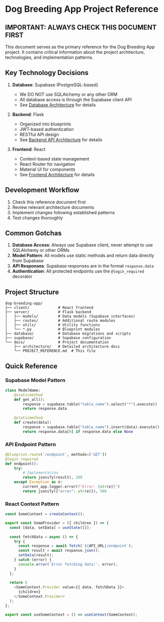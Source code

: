 # Dog Breeding App Project Reference

## IMPORTANT: ALWAYS CHECK THIS DOCUMENT FIRST

This document serves as the primary reference for the Dog Breeding App project. It contains critical information about the project architecture, technologies, and implementation patterns.

## Key Technology Decisions

1. **Database**: Supabase (PostgreSQL-based)
   - We DO NOT use SQLAlchemy or any other ORM
   - All database access is through the Supabase client API
   - See [Database Architecture](./architecture/database.md) for details

2. **Backend**: Flask
   - Organized into blueprints
   - JWT-based authentication
   - RESTful API design
   - See [Backend API Architecture](./architecture/backend_api.md) for details

3. **Frontend**: React
   - Context-based state management
   - React Router for navigation
   - Material UI for components
   - See [Frontend Architecture](./architecture/frontend.md) for details

## Development Workflow

1. Check this reference document first
2. Review relevant architecture documents
3. Implement changes following established patterns
4. Test changes thoroughly

## Common Gotchas

1. **Database Access**: Always use Supabase client, never attempt to use SQLAlchemy or other ORMs
2. **Model Pattern**: All models use static methods and return data directly from Supabase
3. **API Responses**: Supabase responses are in the format `response.data`
4. **Authentication**: All protected endpoints use the `@login_required` decorator

## Project Structure

```
dog-breeding-app/
├── client/             # React frontend
├── server/             # Flask backend
│   ├── models/         # Data models (Supabase interfaces)
│   ├── routes/         # Additional route modules
│   ├── utils/          # Utility functions
│   └── *.py            # Blueprint modules
├── database/           # Database migrations and scripts
├── supabase/           # Supabase configuration
└── docs/               # Project documentation
    ├── architecture/   # Detailed architecture docs
    └── PROJECT_REFERENCE.md  # This file
```

## Quick Reference

### Supabase Model Pattern

```python
class ModelName:
    @staticmethod
    def get_all():
        response = supabase.table("table_name").select("*").execute()
        return response.data
        
    @staticmethod
    def create(data):
        response = supabase.table("table_name").insert(data).execute()
        return response.data[0] if response.data else None
```

### API Endpoint Pattern

```python
@blueprint.route('/endpoint', methods=['GET'])
@login_required
def endpoint():
    try:
        # Implementation
        return jsonify(result), 200
    except Exception as e:
        current_app.logger.error(f"Error: {str(e)}")
        return jsonify({"error": str(e)}), 500
```

### React Context Pattern

```javascript
const SomeContext = createContext();

export const SomeProvider = ({ children }) => {
  const [data, setData] = useState([]);
  
  const fetchData = async () => {
    try {
      const response = await fetch(`${API_URL}/endpoint`);
      const result = await response.json();
      setData(result);
    } catch (error) {
      console.error('Error fetching data:', error);
    }
  };
  
  return (
    <SomeContext.Provider value={{ data, fetchData }}>
      {children}
    </SomeContext.Provider>
  );
};

export const useSomeContext = () => useContext(SomeContext);
```
